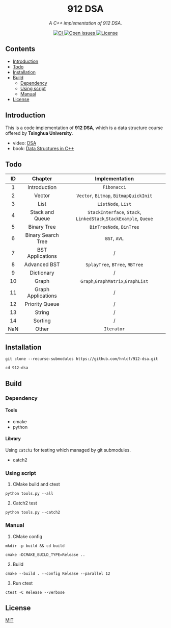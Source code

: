 <div align="center">
    <h1> 912 DSA </h1>
    <i> A C++ implementation of 912 DSA. </i>
    <p></p>
    <a href="https://github.com/hnlcf/912-dsa/actions/workflows/build.yml">
        <img src="https://img.shields.io/github/workflow/status/hnlcf/912-dsa/CI?label=CI" alt="CI">
    </a>
    <a href="https://github.com/hnlcf/912-dsa/issues">
        <img src="https://img.shields.io/github/issues/hnlcf/912-dsa" alt="Open issues">
    </a>
    <a href="https://github.com/hnlcf/912-dsa/blob/master/LICENSE">
        <img src="https://img.shields.io/github/license/hnlcf/912-dsa?color=blue" alt="License">
    </a>
</div>

## Contents

- [Introduction](#introduction)
- [Todo](#todo)
- [Installation](#installation)
- [Build](#build)
  - [Dependency](#dependency)
  - [Using script](#using-script)
  - [Manual](#manual)
- [License](#license)

## Introduction

This is a code implementation of **912 DSA**, which is a data structure course offered by **Tsinghua
University**.

- video: [DSA](https://www.xuetangx.com/course/THU08091000384/10322765?channel=i.area.learn_title)
- book: [Data Structures in C++](http://dsa.cs.tsinghua.edu.cn/~deng/ds/dsacpp/index.htm)

## Todo

|  ID  |       Chapter       |                               Implementation                                |
|:----:|:-------------------:|:---------------------------------------------------------------------------:|
|  1   |    Introduction     |                                 `Fibonacci`                                 |
|  2   |       Vector        |                    `Vector`, `Bitmap`, `BitmapQuickInit`                    |
|  3   |        List         |                             `ListNode`, `List`                              |
|  4   |   Stack and Queue   |      `StackInterface`, `Stack`, `LinkedStack`,`StackExample`, `Queue`       |
|  5   |     Binary Tree     |                          `BinTreeNode`, `BinTree`                           |
|  6   | Binary Search Tree  |                                `BST`, `AVL`                                 |
|  7   |  BST Applications   |                                      /                                      |
|  8   |    Advanced BST     |                       `SplayTree`, `BTree`, `RBTree`                        |
|  9   |     Dictionary      |                                      /                                      |
|  10  |        Graph        |                      `Graph`,`GraphMatrix`,`GraphList`                      |
|  11  | Graph Applications  |                                      /                                      |
|  12  |   Priority Queue    |                                      /                                      |
|  13  |       String        |                                      /                                      |
|  14  |       Sorting       |                                      /                                      |
| NaN  |        Other        |                                 `Iterator`                                  |

## Installation

```shell
git clone --recurse-submodules https://github.com/hnlcf/912-dsa.git

cd 912-dsa
```

## Build

### Dependency

#### Tools

- cmake
- python

#### Library

Using `catch2` for testing which managed by git submodules.

- catch2

### Using script

1. CMake build and ctest

```shell
python tools.py --all
```

2. Catch2 test

```shell
python tools.py --catch2
```

### Manual

1. CMake config

```shell
mkdir -p build && cd build

cmake -DCMAKE_BUILD_TYPE=Release ..
```

2. Build

```shell
cmake --build . --config Release --parallel 12
```

3. Run ctest

```shell
ctest -C Release --verbose
```

## License

[MIT](./LICENSE)
